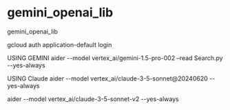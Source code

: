 # gemini_openai_lib
gemini_openai_lib



gcloud auth application-default login


USING GEMINI 
aider --model vertex_ai/gemini-1.5-pro-002  –read Search.py --yes-always

USING Claude 
<do enable cloud via MODEL Garden>
aider --model vertex_ai/claude-3-5-sonnet@20240620 --yes-always

aider --model vertex_ai/claude-3-5-sonnet-v2 --yes-always



